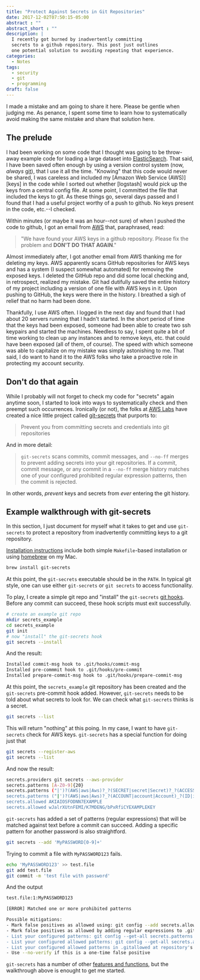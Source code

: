 ```yaml
---
title: "Protect Against Secrets in Git Repositories"
date: 2017-12-02T07:50:15-05:00
abstract : ""
abstract_short : ""
description: |
  I recently got burned by inadvertently committing
  secrets to a github repository. This post just outlines 
  one potential solution to avoiding repeating that experience.
categories:
  - Notes
tags:
  - security
  - git
  - programming
draft: false
---
```



I made a mistake and am going to share it here. Please be gentle when
judging me. As penance, I spent some time to learn how to
systematically avoid making the same mistake and share that solution
here.

## The prelude

I had been working on some code that I thought was
going to be throw-away example code for loading a large dataset into
[ElasticSearch]. That said, I have been saved often enough by using a
version control system (now, *always* [git]), that I use it all the
time. "Knowing" that this code would never be shared, I was careless
and included my [Amazon Web Service (AWS)] [keys] in the code while I sorted out whether
[logstash] would pick up the keys from a central config file. At some
point, I committed the file that included the keys to git. As these
things go, several days passed and I found that I had a useful project
worthy of a push to github. No keys
present in the code, etc.--I checked. 

Within minutes (or maybe it was an hour--not sure) of when I pushed the code
to github, I got an email from [AWS] that, paraphrased, read:

> "We have
> found your AWS keys in a github repository. Please fix
> the problem and **DON'T DO THAT AGAIN**." 

Almost immediately after, I
got another email from AWS thanking me for deleting my keys. AWS
apparently scans GitHub repositories for AWS keys and has a system (I
suspect somewhat automated) for removing the exposed keys. I deleted
the GitHub repo and did some local checking and, in
retrospect, realized my mistake. Git had dutifully saved the entire
history of my project including a version of one file with AWS keys in
it. Upon pushing to GitHub, the keys were there in the history. I
breathed a sigh of relief that no harm had been done. 

Thankfully, I use AWS often. I logged in the next day and
found that I had about 20 servers running that I hadn't
started. In the short period of time that the keys had been exposed,
someone had been able to create two ssh keypairs and started the
machines. Needless to say, I spent quite a bit of time working to
clean up any instances and to remove keys, etc. that could have been
exposed (all of them, of course). The
speed with which someone was able to capitalize on my mistake was
simply astonishing to me. That said, I do want to hand it to the AWS
folks who take a proactive role in protecting my account security.

## Don't do that again

While I probably will not forget to check my code for "secrets" again
anytime soon, I started to look into ways to systematically check and
then preempt such occurrences. Ironically (or not), the folks at [AWS
Labs] have created a nice little project called [git-secrets] that
purports to:

> Prevent you from committing secrets and credentials into git repositories

And in more detail: 

> `git-secrets` scans commits, commit messages, and `--no-ff` merges
> to prevent adding secrets into your git repositories. If a commit,
> commit message, or any commit in a `--no-ff` merge history matches
> one of your configured prohibited regular expression patterns, then
> the commit is rejected. 

In other words, *prevent* keys and secrets from *ever* entering the git history.

## Example walkthrough with git-secrets

In this section, I just document for myself what it takes to get and
use `git-secrets` to protect a repository from inadvertently
committing keys to a git repository.

[Installation instructions] include both simple `Makefile`-based installation or using [homebrew] on my Mac. 

```sh
brew install git-secrets
```

At this point, the `git-secrets` executable should be in the
`PATH`. In typical git style, one can use either `git-secrets` or `git
secrets` to access functionality.

To play, I create a simple git repo and "install" the `git-secrets`
[git hooks]. Before any commit can succeed, these hook
scripts must exit successfully. 

```sh
# create an example git repo
mkdir secrets_example
cd secrets_example
git init
# now "install" the git-secrets hook
git secrets --install
```

And the result:

```sh
Installed commit-msg hook to .git/hooks/commit-msg
Installed pre-commmit hook to .git/hooks/pre-commit
Installed prepare-commit-msg hook to .git/hooks/prepare-commit-msg
```


At this point, the `secrets_example` git repository has been created
and the `git-secrets` pre-commit hook added. However, `git-secrets`
needs to be told about what secrets to look for. We can check what
`git-secrets` thinks is a secret.

```sh
git secrets --list
```

This will return "nothing" at this poing. In my case, I want to
have `git-secrets` check for AWS keys. `git-secrets` has a special
function for doing just that

```sh
git secrets --register-aws
git secrets --list
```

And now the result:

```sh
secrets.providers git secrets --aws-provider
secrets.patterns [A-Z0-9]{20}
secrets.patterns ("|')?(AWS|aws|Aws)?_?(SECRET|secret|Secret)?_?(ACCESS|access|Access)?_?(KEY|key|Key)("|')?\s*(:|=>|=)\s*("|')?[A-Za-z0-9/\+=]{40}("|')?
secrets.patterns ("|')?(AWS|aws|Aws)?_?(ACCOUNT|account|Account)_?(ID|id|Id)?("|')?\s*(:|=>|=)\s*("|')?[0-9]{4}\-?[0-9]{4}\-?[0-9]{4}("|')?
secrets.allowed AKIAIOSFODNN7EXAMPLE
secrets.allowed wJalrXUtnFEMI/K7MDENG/bPxRfiCYEXAMPLEKEY
```

`git-secrets` has added a set of patterns (regular expressions) that
will be matched against text before a commit can succeed. Adding a
specific pattern for another password is also straightford. 

```sh
git secrets --add 'MyPASSWORD[0-9]+'
```

Trying to commit a file with `MyPASSWORD123` fails.

```sh
echo 'MyPASSWORD123' >> test.file
git add test.file
git commit -m 'test file with password'
```
And the output 

```sh
test.file:1:MyPASSWORD123

[ERROR] Matched one or more prohibited patterns

Possible mitigations:
- Mark false positives as allowed using: git config --add secrets.allowed ...
- Mark false positives as allowed by adding regular expressions to .gitallowed at repository's root directory
- List your configured patterns: git config --get-all secrets.patterns
- List your configured allowed patterns: git config --get-all secrets.allowed
- List your configured allowed patterns in .gitallowed at repository's root directory
- Use --no-verify if this is a one-time false positive
```

`git-secrets` has a number of other [features and functions], but the
walkthrough above is enought to get me started.



[ElasticSearch]: https://elastic.co/
[git]: https://git-scm.com/
[AWS Labs]: https://github.com/awslabs
[git-secrets]: https://github.com/awslabs/git-secrets
[homebrew]: https://brew.sh/
[AWS]: https://aws.amazon.com/
[Installation instructions]: https://github.com/awslabs/git-secrets#installing-git-secrets
[git hooks]: https://git-scm.com/book/gr/v2/Customizing-Git-Git-Hooks
[features and functions]: https://github.com/awslabs/git-secrets#options
